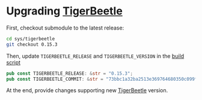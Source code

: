 # Upgrading [TigerBeetle]

First, checkout submodule to the latest release:
```bash
cd sys/tigerbeetle
git checkout 0.15.3
```

Then, update `TIGERBEETLE_RELEASE` and `TIGERBEETLE_VERSION` in the
[build script](./sys/build.rs)

```rust
pub const TIGERBEETLE_RELEASE: &str = "0.15.3";
pub const TIGERBEETLE_COMMIT: &str = "73bbc1a32ba2513e369764680350c099fe302285";
```

At the end, provide changes supporting new [TigerBeetle] version.

[TigerBeetle]: https://tigerbeetle.com